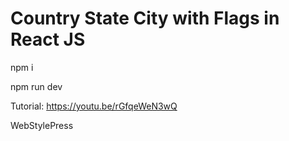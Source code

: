 # Country State City with Flags in React JS

npm i

npm run dev 

Tutorial: https://youtu.be/rGfqeWeN3wQ

WebStylePress
